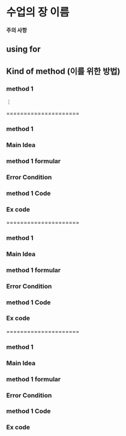 # 수업의 장 이름
  **주의 사항**
## using for

## Kind of method (이를 위한 방법)
  ### method 1
  $\vdots$

=====================

### method 1

### Main Idea

### method 1 formular

### Error Condition

### method 1 Code

### Ex code


=====================

### method 1

### Main Idea

### method 1 formular

### Error Condition

### method 1 Code

### Ex code



=====================

### method 1

### Main Idea

### method 1 formular

### Error Condition

### method 1 Code

### Ex code

